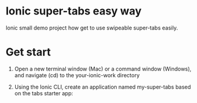 # Ionic super-tabs easy way

Ionic small demo project how get to use swipeable super-tabs easily.

# Get start

1. Open a new terminal window (Mac) or a command window (Windows), and navigate (cd) to the your-ionic-work directory

2. Using the Ionic CLI, create an application named my-super-tabs based on the tabs starter app:

